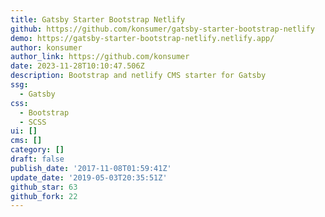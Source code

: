 ```yaml
---
title: Gatsby Starter Bootstrap Netlify
github: https://github.com/konsumer/gatsby-starter-bootstrap-netlify
demo: https://gatsby-starter-bootstrap-netlify.netlify.app/
author: konsumer
author_link: https://github.com/konsumer
date: 2023-11-28T10:10:47.506Z
description: Bootstrap and netlify CMS starter for Gatsby
ssg:
  - Gatsby
css:
  - Bootstrap
  - SCSS
ui: []
cms: []
category: []
draft: false
publish_date: '2017-11-08T01:59:41Z'
update_date: '2019-05-03T20:35:51Z'
github_star: 63
github_fork: 22
---
```

